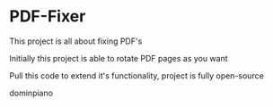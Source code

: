 # PDF-Fixer
This project is all about fixing PDF's

Initially this project is able to rotate PDF pages as you want

Pull this code to extend it's functionality, project is fully open-source

dominpiano
